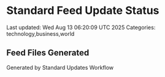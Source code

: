 # Standard Feed Update Status
Last updated: Wed Aug 13 06:20:09 UTC 2025
Categories: technology,business,world

## Feed Files Generated

Generated by Standard Updates Workflow
